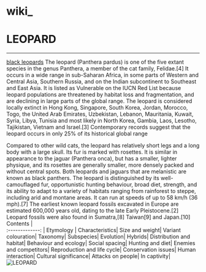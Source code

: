 # wiki_
# LEOPARD
___
[black leopards](https://www.smithsonianmag.com/science-nature/why-are-black-leopards-so-rare-180973820/#:~:text=Black%20leopards%20are%20mysterious%20cats.%20With%20a%20rare,explain%20why%20wild%2C%20all-black%20cats%20are%20relatively%20rare.')
The leopard (Panthera pardus) is one of the five extant species in the genus Panthera, a member of the cat family, Felidae.[4] It occurs in a wide range in sub-Saharan Africa, in some parts of Western and Central Asia, Southern Russia, and on the Indian subcontinent to Southeast and East Asia. It is listed as Vulnerable on the IUCN Red List because leopard populations are threatened by habitat loss and fragmentation, and are declining in large parts of the global range. The leopard is considered locally extinct in Hong Kong, Singapore, South Korea, Jordan, Morocco, Togo, the United Arab Emirates, Uzbekistan, Lebanon, Mauritania, Kuwait, Syria, Libya, Tunisia and most likely in North Korea, Gambia, Laos, Lesotho, Tajikistan, Vietnam and Israel.[3] Contemporary records suggest that the leopard occurs in only 25% of its historical global range

 Compared to other wild cats, the leopard has relatively short legs and a long body with a large skull. Its fur is marked with rosettes. It is similar in appearance to the jaguar (Panthera onca), but has a smaller, lighter physique, and its rosettes are generally smaller, more densely packed and without central spots. Both leopards and jaguars that are melanistic are known as black panthers. The leopard is distinguished by its well-camouflaged fur, opportunistic hunting behaviour, broad diet, strength, and its ability to adapt to a variety of habitats ranging from rainforest to steppe, including arid and montane areas. It can run at speeds of up to 58 km/h (36 mph).[7] The earliest known leopard fossils excavated in Europe are estimated 600,000 years old, dating to the late Early Pleistocene.[2] Leopard fossils were also found in Sumatra,[8] Taiwan[9] and Japan.[10]
Contents |                          
:-------------: | 
Etymology     |
Characteristics|
Size and weight| 
Variant colouration|
Taxonomy|
Subspecies|
Evolution|
Hybrids|
Distribution and habitat|
Behaviour and ecology|
Social spacing|
Hunting and diet|
Enemies and competitors|
Reproduction and life cycle|
Conservation issues|
Human interaction|
Cultural significance|
Attacks on people|
In captivity|
![LEOPARD](https://th.bing.com/th/id/R.e03d303aa343f3918110038804f1ca80?rik=GtSrYEDf8WfTNA&riu=http%3a%2f%2fwallpapersdsc.net%2fwp-content%2fuploads%2f2017%2f05%2fBlack-Panther-Free-Download.jpg&ehk=Qeqt%2bBOeqKvqhXYRODM8dIFrOtdIkqi3wOHyGmVnWKw%3d&risl=&pid=ImgRaw&r=0)
